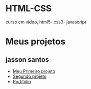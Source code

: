 # HTML-CSS
 curso em video, html5- css3- javascript
 <h1>Meus projetos</h1>
 


<h2>jasson santos</h2> 
<ul>
    <li><a href="https://jassonsantos.github.io/HTML-CSS/projeto/pagina.html">Meu   Primeiro projeto</a></li>
    <li><a href="https://jassonsantos.github.io/HTML-CSS/dparalax/index.html">Segundo projeto</a></li>
   <li><a href="https://jassonsantos.github.io/HTML-CSS/Portifólio/index">Portifólio</a></li>
    
    
</ul>